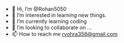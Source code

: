 - 👋 Hi, I’m @Rohan5050
- 👀 I’m interested in learning new things.
- 🌱 I’m currently learning coding
- 💞️ I’m looking to collaborate on ...
- 📫 How to reach me rvohra356@gmail.com

<!---
Rohan5050/Rohan5050 is a ✨ special ✨ repository because its `README.md` (this file) appears on your GitHub profile.
You can click the Preview link to take a look at your changes.
--->
